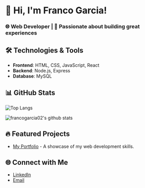 # 👋 Hi, I'm Franco Garcia!
### 🌐 Web Developer | 🚀 Passionate about building great experiences

## 🛠️ Technologies & Tools
- **Frontend**: HTML, CSS, JavaScript, React
- **Backend**: Node.js, Express
- **Database**: MySQL


## 📊 GitHub Stats
![Top Langs](https://github-readme-stats.vercel.app/api/top-langs/?username=francogarcia02&hide=html&theme=radical&title_color=blue&layout=compact)

![francogarcia02's github stats](https://github-readme-stats.vercel.app/api?username=francogarcia02&show_icons=true&theme=radical&title_color=blue&include_all_commits=true)

## 🔥 Featured Projects
- [My Portfolio](https://francogarcia02.github.io/) - A showcase of my web development skills.

## 🌐 Connect with Me
- [LinkedIn](https://www.linkedin.com/in/francogarcia02fcg)
- [Email](mailto:francoalbertogarcia2017@gmail.com)
